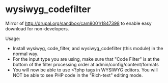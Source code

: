 wysiwyg_codefilter
==================

Mirror of http://drupal.org/sandbox/cam8001/1847398 to enable easy download for non-developers.

Usage:

- Install wysiwyg, code_filter, and wysiwyg_codefilter (this module) in the normal way.
- For the input type you are using, make sure that "Code Filter" is at the bottom of the filter
  processing order at admin/config/content/formats
- You will now be able to use <?php tags in WYSIWYG editors. You will NOT be able to see PHP
  code in the "Rich-text" editing mode.